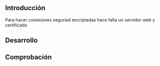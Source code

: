 ## Introducción 
Para hacer conexiones seguriad encriptadas hace falta un servidor web y certificado


## Desarrollo



## Comprobación


